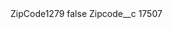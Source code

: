 <?xml version="1.0" encoding="UTF-8"?>
<CustomMetadata xmlns="http://soap.sforce.com/2006/04/metadata" xmlns:xsi="http://www.w3.org/2001/XMLSchema-instance" xmlns:xsd="http://www.w3.org/2001/XMLSchema">
    <label>ZipCode1279</label>
    <protected>false</protected>
    <values>
        <field>Zipcode__c</field>
        <value xsi:type="xsd:string">17507</value>
    </values>
</CustomMetadata>
